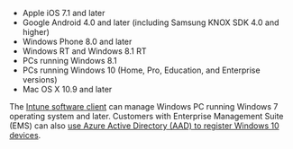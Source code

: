 
  - Apple iOS 7.1 and later
  - Google Android 4.0 and later (including Samsung KNOX SDK 4.0 and higher)
  - Windows Phone 8.0 and later
  - Windows RT and Windows 8.1 RT
  - PCs running Windows 8.1
  - PCs running Windows 10 (Home, Pro, Education, and Enterprise versions)
  - Mac OS X 10.9 and later

The [Intune software client](../deploy-use/manage-windows-pcs-with-microsoft-intune.md) can manage Windows PC running Windows 7 operating system and later. Customers with Enterprise Management Suite (EMS) can also [use Azure Active Directory (AAD) to register Windows 10 devices](https://docs.microsoft.com/active-directory/active-directory-azureadjoin-windows10-devices-overview).

